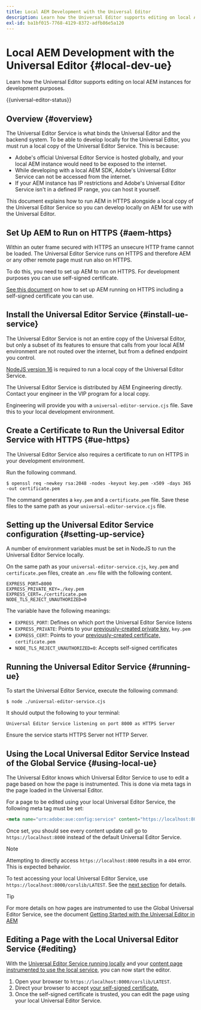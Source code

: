 ```yaml
---
title: Local AEM Development with the Universal Editor
description: Learn how the Universal Editor supports editing on local AEM instances for development purposes.
exl-id: ba1bf015-7768-4129-8372-adfb86e5a120
---
```


# Local AEM Development with the Universal Editor {#local-dev-ue}

Learn how the Universal Editor supports editing on local AEM instances for development purposes.

{{universal-editor-status}}

## Overview {#overview}

The Universal Editor Service is what binds the Universal Editor and the backend system. To be able to develop locally for the Universal Editor, you must run a local copy of the Universal Editor Service. This is because:

* Adobe's official Universal Editor Service is hosted globally, and your local AEM instance would need to be exposed to the internet.
* While developing with a local AEM SDK, Adobe's Universal Editor Service can not be accessed from the internet.
* If your AEM instance has IP restrictions and Adobe's Universal Editor Service isn't in a defined IP range, you can host it yourself.

This document explains how to run AEM in HTTPS alongside a local copy of the Universal Editor Service so you can develop locally on AEM for use with the Universal Editor.

## Set Up AEM to Run on HTTPS {#aem-https}

Within an outer frame secured with HTTPS an unsecure HTTP frame cannot be loaded. The Universal Editor Service runs on HTTPS and therefore AEM or any other remote page must run also on HTTPS.

To do this, you need to set up AEM to run on HTTPS. For development purposes you can use self-signed certificate.

[See this document](https://experienceleague.adobe.com/docs/experience-manager-learn/foundation/security/use-the-ssl-wizard.html) on how to set up AEM running on HTTPS including a self-signed certificate you can use.

## Install the Universal Editor Service {#install-ue-service}

The Universal Editor Service is not an entire copy of the Universal Editor, but only a subset of its features to ensure that calls from your local AEM environment are not routed over the internet, but from a defined endpoint you control.

[NodeJS version 16](https://nodejs.org/en/download/releases) is required to run a local copy of the Universal Editor Service.

The Universal Editor Service is distributed by AEM Engineering directly. Contact your engineer in the VIP program for a local copy.

Engineering will provide you with a `universal-editor-service.cjs` file. Save this to your local development environment.

## Create a Certificate to Run the Universal Editor Service with HTTPS {#ue-https}

The Universal Editor Service also requires a certificate to run on HTTPS in your development environment.

Run the following command.

```text
$ openssl req -newkey rsa:2048 -nodes -keyout key.pem -x509 -days 365 -out certificate.pem
```

The command generates a `key.pem` and a `certificate.pem` file. Save these files to the same path as your `universal-editor-service.cjs` file.

## Setting up the Universal Editor Service configuration {#setting-up-service}

A number of environment variables must be set in NodeJS to run the Universal Editor Service locally.

On the same path as your `universal-editor-service.cjs`, `key.pem` and `certificate.pem` files, create an `.env` file with the following content.

```text
EXPRESS_PORT=8000
EXPRESS_PRIVATE_KEY=./key.pem
EXPRESS_CERT=./certificate.pem
NODE_TLS_REJECT_UNAUTHORIZED=0
```

The variable have the following meanings:

* `EXPRESS_PORT`: Defines on which port the Universal Editor Service listens
* `EXPRESS_PRIVATE`: Points to your [previously-created private key,](#ue-https) `key.pem`
* `EXPRESS_CERT`: Points to your [previously-created certificate,](#ue-https) `certificate.pem`
* `NODE_TLS_REJECT_UNAUTHORIZED=0`: Accepts self-signed certificates

## Running the Universal Editor Service {#running-ue}

To start the Universal Editor Service, execute the following command:

```text
$ node ./universal-editor-service.cjs
```

It should output the following to your terminal:

```text
Universal Editor Service listening on port 8000 as HTTPS Server
```

Ensure the service starts HTTPS Server not HTTP Server.

## Using the Local Universal Editor Service Instead of the Global Service {#using-local-ue}

The Universal Editor knows which Universal Editor Service to use to edit a page based on how the page is instrumented. This is done via meta tags in the page loaded in the Universal Editor.

For a page to be edited using your local Universal Editor Service, the following meta tag must be set:

```html
<meta name="urn:adobe:aue:config:service" content="https://localhost:8000">
```

Once set, you should see every content update call go to `https://localhost:8000` instead of the default Universal Editor Service.

>[!NOTE]
>
>Attempting to directly access `https://localhost:8000` results in a `404` error. This is expected behavior.
>
>To test accessing your local Universal Editor Service, use `https://localhost:8000/corslib/LATEST`. See the [next section](#editing) for details.

>[!TIP]
>
>For more details on how pages are instrumented to use the Global Universal Editor Service, see the document [Getting Started with the Universal Editor in AEM](/help/implementing/universal-editor/getting-started.md#instrument-page)

## Editing a Page with the Local Universal Editor Service {#editing}

With the [Universal Editor Service running locally](#running-ue) and your [content page instrumented to use the local service,](#using-loca-ue) you can now start the editor.

1. Open your browser to `https://localhost:8000/corslib/LATEST`.
1. Direct your browser to accept [your self-signed certificate.](#ue-https)
1. Once the self-signed certificate is trusted, you can edit the page using your local Universal Editor Service.
